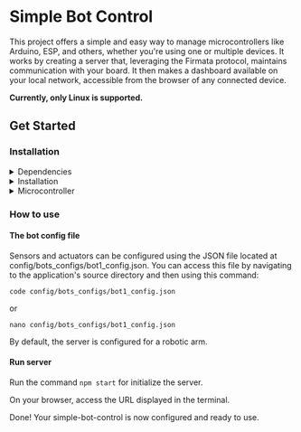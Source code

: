 # Simple Bot Control
This project offers a simple and easy way to manage microcontrollers like Arduino, ESP, and others, whether you're using one or multiple devices. It works by creating a server that, leveraging the Firmata protocol, maintains communication with your board. It then makes a dashboard available on your local network, accessible from the browser of any connected device.

**Currently, only Linux is supported.**

## Get Started
### Installation
<details>
  <summary>Dependencies</summary>
  <ul>
    <li>Node JS - can be installed on the <a href="https://nodejs.org/">official website</a></li>
    <li>NPM - can be installed on the <a href="https://nodejs.org/">official website</a> </li>
  </ul>
</details>

<details>
  <summary>Installation</summary>
<p>Firstly, you should clone the project repository or download the source code.</p>

<p>
Next, go to the directory where you downloaded the code and run the command below to install the program's dependencies:

`$ npm install`
</p>

<p>
Of course, now the server program is ready.
</p>
</details>

<details>
  <summary>Microcontroller</summary>
  <p>
  The simple-bot-control uses Johnny-Five, a JavaScript package that maintains communication with the board. Therefore, it needs to be set up according to the <a href="https://johnny-five.io/platform-support/#relationship:all">package's specifications</a>.
  </p>
  <p>
  For boards supported by the Arduino IDE, you can load the StandardFirmataPlus example code, which is native to the IDE.

  **Pay attention in the permissions**, on Linux, you'll need to change the permissions of the USB directory being used to allow both read and write access. If you don't, the program won't be able to load
  </p>
</details>

### How to use
#### The bot config file
Sensors and actuators can be configured using the JSON file located at config/bots_configs/bot1_config.json. You can access this file by navigating to the application's source directory and then using this command:

`code config/bots_configs/bot1_config.json`

or

`nano config/bots_configs/bot1_config.json`

By default, the server is configured for a robotic arm.

#### Run server
Run the command `npm start` for initialize the server.

On your browser, access the URL displayed in the terminal.

Done! Your simple-bot-control is now configured and ready to use.
